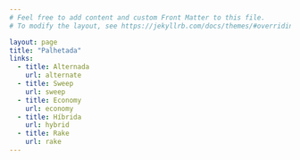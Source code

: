 ```yaml
---
# Feel free to add content and custom Front Matter to this file.
# To modify the layout, see https://jekyllrb.com/docs/themes/#overriding-theme-defaults

layout: page
title: "Palhetada"
links:
  - title: Alternada
    url: alternate
  - title: Sweep
    url: sweep
  - title: Economy
    url: economy
  - title: Híbrida
    url: hybrid
  - title: Rake
    url: rake
---
```

